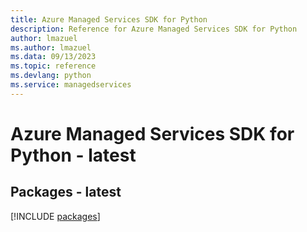 ```yaml
---
title: Azure Managed Services SDK for Python
description: Reference for Azure Managed Services SDK for Python
author: lmazuel
ms.author: lmazuel
ms.data: 09/13/2023
ms.topic: reference
ms.devlang: python
ms.service: managedservices
---
```

# Azure Managed Services SDK for Python - latest
## Packages - latest
[!INCLUDE [packages](managed-services-index.md)]